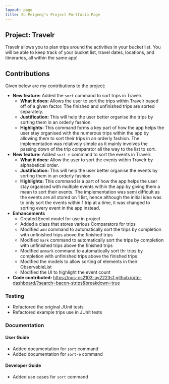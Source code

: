 ```yaml
---
layout: page 
title: Su Peigeng's Project Portfolio Page
---
```


## Project: Travelr
Travelr allows you to plan trips around the activities in your bucket list. You will be able to keep track of your 
bucket list, travel dates, locations, and itineraries, all within the same app!

## Contributions
Given below are my contributions to the project:
- **New feature:** Added the `sort` command to sort trips in Travelr.
  - **What it does:** Allows the user to sort the trips within Travelr based off of a given factor. 
    The finished and unfinished trips are sorted separately.
  - **Justification:** This will help the user better organise the trips by sorting them in an orderly fashion.
  - **Highlights:** This command forms a key part of how the app helps the user stay organised with the numerous trips 
    within the app by allowing them to sort their trips in an orderly fashion. The implementation was relatively simple
    as it mainly involves the passing down of the trip comparator all the way to the list to sort.
- **New feature:** Added `sort-e` command to sort the events in Travelr.
  - **What it does:** Allow the user to sort the events within Travelr by alphabetical order.
  - **Justification:** This will help the user better organise the events by sorting them in an orderly fashion.
  - **Highlights:** This command is a part of how the app helps the user stay organised with multiple events within the
    app by giving them a mean to sort their events. The implementation was semi difficult as the events are all stored 
    on 1 list, hence although the initial idea was to only sort the events within 1 trip at a time, it was changed to 
    sorting every event in the app instead.
- **Enhancements**
  - Created Event model for use in project
  - Added a class that stores various Comparators for trips
  - Modified `add` command to automatically sort the trips by completion with unfinished trips above the finished trips
  - Modified `mark` command to automatically sort the trips by completion with unfinished trips above the finished trips
  - Modified `unmark` command to automatically sort thr trips by completion with unfinished trips above the finished trips
  - Modified the models to allow sorting of elements in their ObservableList
  - Modified the UI to highlight the event count
- **Code contributed:** https://nus-cs2103-ay2223s1.github.io/tp-dashboard/?search=bacon-strips&breakdown=true


### Testing
- Refactored the original JUnit tests
- Refactored example trips use in JUnit tests

### Documentation
#### User Guide
- Added documentation for `sort` command
- Added documentation for `sort-e` command
#### Developer Guide
- Added use cases for `sort` command
